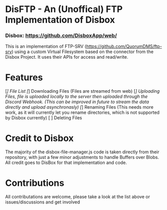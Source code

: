 # DisFTP - An (Unoffical) FTP Implementation of Disbox
### Disbox: https://github.com/DisboxApp/web/

This is an implementation of FTP-SRV (https://github.com/QuorumDMS/ftp-srv) using a custom Virtual Filesystem based on the connector from the Disbox Project.
It uses their APIs for access and read/write.

# Features
[*] File List
[*] Downloading Files (Files are streamed from web)
[*] Uploading Files, file is uploaded locally to the server then uploaded through the Discord Webhook. (This can be improved in future to stream the data directly and upload asynchronasly)
[*] Renaming Files (This needs more work, as it will currently let you rename directories, which is not supported by Disbox currently)
[ ] Deleting Files

# Credit to Disbox
The majority of the disbox-file-manager.js code is taken directly from their repository, with just a few minor adjustments to handle Buffers over Blobs.
All credit goes to DisBox for that implementation and code.

# Contributions

All contributations are welcome, please take a look at the list above or issues/discussions and get involved